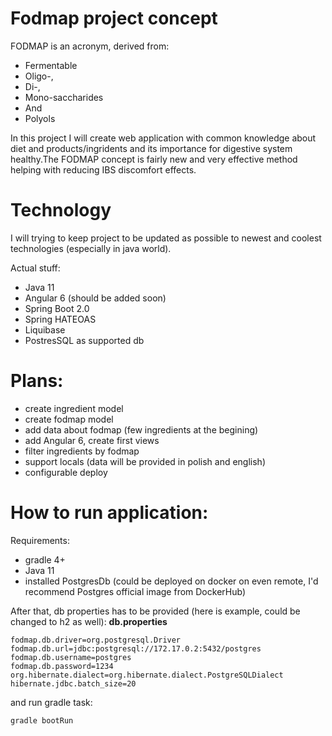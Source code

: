 # Fodmap project concept

FODMAP is an acronym, derived from:

- Fermentable 
- Oligo-,
- Di-,
- Mono-saccharides 
- And 
- Polyols

In this project I will create web application with common knowledge about diet and products/ingridents and its importance for digestive system
healthy.The FODMAP concept is fairly new and very effective method helping with reducing IBS discomfort effects.

# Technology

I will trying to keep project to be updated as possible to newest and coolest technologies (especially in java world).

Actual stuff:

- Java 11
- Angular 6 (should be added soon)
- Spring Boot 2.0
- Spring HATEOAS
- Liquibase
- PostresSQL as supported db

# Plans:

- create ingredient model
- create fodmap model
- add data about fodmap (few ingredients at the begining)
- add Angular 6, create first views
- filter ingredients by fodmap
- support locals (data will be provided in polish and english)
- configurable deploy

# How to run application:

Requirements:
- gradle 4+
- Java 11
- installed PostgresDb (could be deployed on docker on even remote, I'd recommend Postgres official image from DockerHub)

After that, db properties has to be provided (here is example, could be changed to h2 as well):
**db.properties**
```
fodmap.db.driver=org.postgresql.Driver
fodmap.db.url=jdbc:postgresql://172.17.0.2:5432/postgres
fodmap.db.username=postgres
fodmap.db.password=1234
org.hibernate.dialect=org.hibernate.dialect.PostgreSQLDialect
hibernate.jdbc.batch_size=20
```

and run gradle task:

```gradle bootRun```


